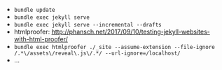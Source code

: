 - `bundle update`
- `bundle exec jekyll serve`
- `bundle exec jekyll serve --incremental --drafts`
- htmlproofer: http://phansch.net/2017/09/10/testing-jekyll-websites-with-html-proofer/
- `bundle exec htmlproofer ./_site --assume-extension --file-ignore /.*\/assets\/reveal\.js\/.*/ --url-ignore=/localhost/`
- ...
